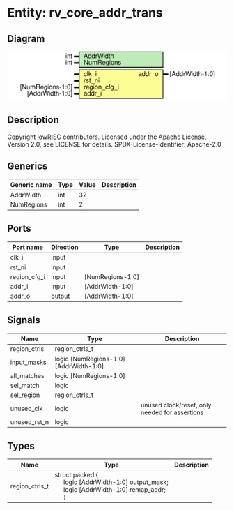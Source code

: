 # Entity: rv_core_addr_trans

## Diagram

![Diagram](rv_core_addr_trans.svg "Diagram")
## Description

Copyright lowRISC contributors.
 Licensed under the Apache License, Version 2.0, see LICENSE for details.
 SPDX-License-Identifier: Apache-2.0
 
## Generics

| Generic name | Type | Value | Description |
| ------------ | ---- | ----- | ----------- |
| AddrWidth    | int  | 32    |             |
| NumRegions   | int  | 2     |             |
## Ports

| Port name    | Direction | Type             | Description |
| ------------ | --------- | ---------------- | ----------- |
| clk_i        | input     |                  |             |
| rst_ni       | input     |                  |             |
| region_cfg_i | input     | [NumRegions-1:0] |             |
| addr_i       | input     | [AddrWidth-1:0]  |             |
| addr_o       | output    | [AddrWidth-1:0]  |             |
## Signals

| Name         | Type                                  | Description                                     |
| ------------ | ------------------------------------- | ----------------------------------------------- |
| region_ctrls | region_ctrls_t                        |                                                 |
| input_masks  | logic [NumRegions-1:0][AddrWidth-1:0] |                                                 |
| all_matches  | logic [NumRegions-1:0]                |                                                 |
| sel_match    | logic                                 |                                                 |
| sel_region   | region_ctrls_t                        |                                                 |
| unused_clk   | logic                                 | unused clock/reset, only needed for assertions  |
| unused_rst_n | logic                                 |                                                 |
## Types

| Name           | Type                                                                                                                                                                                                         | Description |
| -------------- | ------------------------------------------------------------------------------------------------------------------------------------------------------------------------------------------------------------ | ----------- |
| region_ctrls_t | struct packed {<br><span style="padding-left:20px">     logic [AddrWidth-1:0] output_mask;<br><span style="padding-left:20px">     logic [AddrWidth-1:0] remap_addr;<br><span style="padding-left:20px">   } |             |
